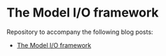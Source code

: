# The Model I/O framework

Repository to accompany the following blog posts:
- [The Model I/O framework](http://mhorga.org/2016/08/30/the-model-i-o-framework.html)
